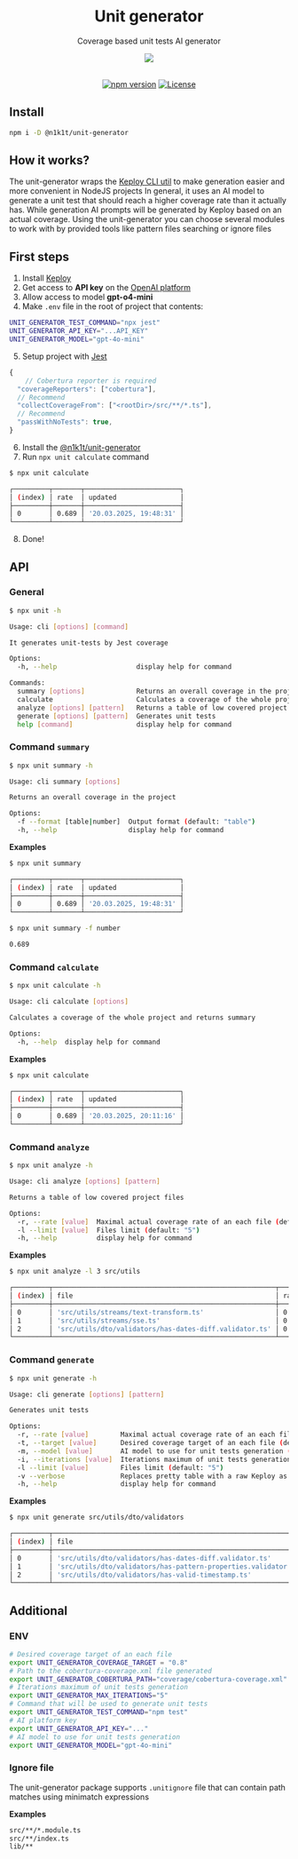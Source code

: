 <div align='center'>
  <h1>Unit generator</h1>
  <p>Coverage based unit tests AI generator</p>

  <img src="https://raw.githubusercontent.com/n1k1t/unit-generator/refs/heads/master/images/preview.png?raw=true" />

  <br />
  <br />

  [![npm version](https://badge.fury.io/js/@n1k1t%2Funit-generator.svg)](https://badge.fury.io/js/@n1k1t%2Funit-generator)
  [![License](https://img.shields.io/badge/License-MIT-yellow.svg)](https://opensource.org/licenses/MIT)
</div>

## Install

```bash
npm i -D @n1k1t/unit-generator
```

## How it works?

The unit-generator wraps the [Keploy CLI util](https://keploy.io/docs/running-keploy/unit-test-generator/) to make generation easier and more convenient in NodeJS projects
In general, it uses an AI model to generate a unit test that should reach a higher coverage rate than it actually has. While generation AI prompts will be generated by Keploy based on an actual coverage. Using the unit-generator you can choose several modules to work with by provided tools like pattern files searching or ignore files

## First steps

1. Install [Keploy](https://keploy.io/docs/server/installation/)
2. Get access to **API key** on the [OpenAI platform](https://platform.openai.com/)
3. Allow access to model **gpt-o4-mini**
4. Make `.env` file in the root of project that contents:
```bash
UNIT_GENERATOR_TEST_COMMAND="npx jest"
UNIT_GENERATOR_API_KEY="...API_KEY"
UNIT_GENERATOR_MODEL="gpt-4o-mini"
```
5. Setup project with [Jest](https://www.npmjs.com/package/jest)
```js
{
	// Cobertura reporter is required
  "coverageReporters": ["cobertura"],
  // Recommend
  "collectCoverageFrom": ["<rootDir>/src/**/*.ts"],
  // Recommend
  "passWithNoTests": true,
}
```
6. Install the [@n1k1t/unit-generator](#install)
7. Run `npx unit calculate` command
```bash
$ npx unit calculate

┌─────────┬───────┬────────────────────────┐
│ (index) │ rate  │ updated                │
├─────────┼───────┼────────────────────────┤
│ 0       │ 0.689 │ '20.03.2025, 19:48:31' │
└─────────┴───────┴────────────────────────┘
```
8. Done!

## API

### General

```bash
$ npx unit -h

Usage: cli [options] [command]

It generates unit-tests by Jest coverage

Options:
  -h, --help                    display help for command

Commands:
  summary [options]             Returns an overall coverage in the project
  calculate                     Calculates a coverage of the whole project and returns summary
  analyze [options] [pattern]   Returns a table of low covered project files
  generate [options] [pattern]  Generates unit tests
  help [command]                display help for command
```

###  Command `summary`

```bash
$ npx unit summary -h

Usage: cli summary [options]

Returns an overall coverage in the project

Options:
  -f --format [table|number]  Output format (default: "table")
  -h, --help                  display help for command
```

**Examples**

```bash
$ npx unit summary

┌─────────┬───────┬────────────────────────┐
│ (index) │ rate  │ updated                │
├─────────┼───────┼────────────────────────┤
│ 0       │ 0.689 │ '20.03.2025, 19:48:31' │
└─────────┴───────┴────────────────────────┘
```

```bash
$ npx unit summary -f number

0.689
```

###  Command `calculate`

```bash
$ npx unit calculate -h

Usage: cli calculate [options]

Calculates a coverage of the whole project and returns summary

Options:
  -h, --help  display help for command
```

**Examples**

```bash
$ npx unit calculate

┌─────────┬───────┬────────────────────────┐
│ (index) │ rate  │ updated                │
├─────────┼───────┼────────────────────────┤
│ 0       │ 0.689 │ '20.03.2025, 20:11:16' │
└─────────┴───────┴────────────────────────┘
```

###  Command `analyze`

```bash
$ npx unit analyze -h

Usage: cli analyze [options] [pattern]

Returns a table of low covered project files

Options:
  -r, --rate [value]  Maximal actual coverage rate of an each file (default: "0.8")
  -l --limit [value]  Files limit (default: "5")
  -h, --help          display help for command
```

**Examples**

```bash
$ npx unit analyze -l 3 src/utils

┌─────────┬────────────────────────────────────────────────────────┬───────┐
│ (index) │ file                                                   │ rate  │
├─────────┼────────────────────────────────────────────────────────┼───────┤
│ 0       │ 'src/utils/streams/text-transform.ts'                  │ 0.107 │
│ 1       │ 'src/utils/streams/sse.ts'                             │ 0.316 │
│ 2       │ 'src/utils/dto/validators/has-dates-diff.validator.ts' │ 0.421 │
└─────────┴────────────────────────────────────────────────────────┴───────┘
```

###  Command `generate`

```bash
$ npx unit generate -h

Usage: cli generate [options] [pattern]

Generates unit tests

Options:
  -r, --rate [value]        Maximal actual coverage rate of an each file (default: "0.8")
  -t, --target [value]      Desired coverage target of an each file (default: "0.8")
  -m, --model [value]       AI model to use for unit tests generation (default: "gpt-4o-mini")
  -i, --iterations [value]  Iterations maximum of unit tests generation (default: "5")
  -l --limit [value]        Files limit (default: "5")
  -v --verbose              Replaces pretty table with a raw Keploy as output (default: false)
  -h, --help                display help for command
```

**Examples**

```bash
$ npx unit generate src/utils/dto/validators

┌─────────┬────────────────────────────────────────────────────────────────┬───────┬────────┬────────┬─────────┐
│ (index) │ file                                                           │ rate  │ target │ status │ spent   │
├─────────┼────────────────────────────────────────────────────────────────┼───────┼────────┼────────┼─────────┤
│ 0       │ 'src/utils/dto/validators/has-dates-diff.validator.ts'         │ 1     │ 0.8    │ 'DONE' │ 166.256 │
│ 1       │ 'src/utils/dto/validators/has-pattern-properties.validator.ts' │ 1     │ 0.8    │ 'DONE' │ 154.54  │
│ 2       │ 'src/utils/dto/validators/has-valid-timestamp.ts'              │ 0.636 │ 0.8    │ 'DONE' │ 137.068 │
└─────────┴────────────────────────────────────────────────────────────────┴───────┴────────┴────────┴─────────┘
```

## Additional

### ENV

```bash
# Desired coverage target of an each file
export UNIT_GENERATOR_COVERAGE_TARGET = "0.8"
# Path to the cobertura-coverage.xml file generated
export UNIT_GENERATOR_COBERTURA_PATH="coverage/cobertura-coverage.xml"
# Iterations maximum of unit tests generation
export UNIT_GENERATOR_MAX_ITERATIONS="5"
# Command that will be used to generate unit tests
export UNIT_GENERATOR_TEST_COMMAND="npm test"
# AI platform key
export UNIT_GENERATOR_API_KEY="..."
# AI model to use for unit tests generation
export UNIT_GENERATOR_MODEL="gpt-4o-mini"
```

### Ignore file

The unit-generator package supports `.unitignore` file that can contain path matches using minimatch expressions

**Examples**

```bash
src/**/*.module.ts
src/**/index.ts
lib/**
```
